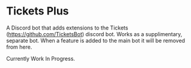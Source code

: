 # Tickets Plus
 A Discord bot that adds extensions to the Tickets (https://github.com/TicketsBot) discord bot.
 Works as a supplimentary, separate bot.
 When a feature is added to the main bot it will be removed from here.
 
 Currently Work In Progress.
